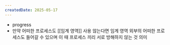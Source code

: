 ```yaml
---
createdDate: 2025-05-17
---
```

- progress
- 만약 어떠한 프로세스도 [[임계 영역]] 사용 않는다면 임계 영역 외부의 어떠한 프로세스도 들어갈 수 있으며 이 때 프로세스 끼리 서로 방해하지 않는 것 의미